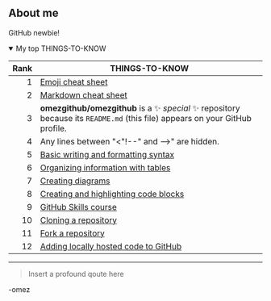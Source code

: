 <!--
<picture>
  <source media="(prefers-color-scheme: dark)" srcset="https://user-images.githubusercontent.com/25423296/163456776-7f95b81a-f1ed-45f7-b7ab-8fa810d529fa.png">
  <source media="(prefers-color-scheme: light)" srcset="https://user-images.githubusercontent.com/25423296/163456779-a8556205-d0a5-45e2-ac17-42d089e3c3f8.png">
  <img alt="Shows an illustrated sun in light mode and a moon with stars in dark mode." src="https://user-images.githubusercontent.com/25423296/163456779-a8556205-d0a5-45e2-ac17-42d089e3c3f8.png">
</picture>
!-->


## About me
<!-- Example of a hidden comment TO DO: add more details about me later -->
GitHub newbie!

<!--
![Screenshot of a comment on a GitHub issue showing an image, added in the Markdown, of an Octocat smiling and raising a tentacle.](https://myoctocat.com/assets/images/base-octocat.svg)
!-->

<details open>
<summary>My top THINGS-TO-KNOW</summary>

| Rank | THINGS-TO-KNOW |
|-----:|----------------|
|     1|[Emoji cheat sheet](https://www.webfx.com/tools/emoji-cheat-sheet/)|
|     2|[Markdown cheat sheet](https://www.markdownguide.org/cheat-sheet/)|
|     3|**omezgithub/omezgithub** is a ✨ _special_ ✨ repository because its `README.md` (this file) appears on your GitHub profile.|
|     4|Any lines between "<"!--" and -->" are hidden.|
|     5|[Basic writing and formatting syntax](https://docs.github.com/en/get-started/writing-on-github/getting-started-with-writing-and-formatting-on-github/basic-writing-and-formatting-syntax#images)|
|     6|[Organizing information with tables](https://docs.github.com/en/get-started/writing-on-github/working-with-advanced-formatting/organizing-information-with-tables) |
|     7|[Creating diagrams](https://docs.github.com/en/get-started/writing-on-github/working-with-advanced-formatting/creating-diagrams)|
|     8|[Creating and highlighting code blocks](https://docs.github.com/en/get-started/writing-on-github/working-with-advanced-formatting/creating-and-highlighting-code-blocks)|
|     9|[GitHub Skills course](https://skills.github.com/)|
|     10|[Cloning a repository](https://docs.github.com/en/repositories/creating-and-managing-repositories/cloning-a-repository)|
|     11|[Fork a repository](https://docs.github.com/en/pull-requests/collaborating-with-pull-requests/working-with-forks/fork-a-repo)|
|     12|[Adding locally hosted code to GitHub](https://docs.github.com/en/migrations/importing-source-code/using-the-command-line-to-import-source-code/adding-locally-hosted-code-to-github#adding-a-local-repository-to-github-using-git)|
</details>


---
> Insert a profound qoute here

-omez


<!--
- 🔭 I’m currently working on ...
- 🌱 I’m currently learning ...
- 👯 I’m looking to collaborate on ...
- 🤔 I’m looking for help with ...
- 💬 Ask me about ...
- 📫 How to reach me: ...
- 😄 Pronouns: ...
- ⚡ Fun fact: ...
--!>

